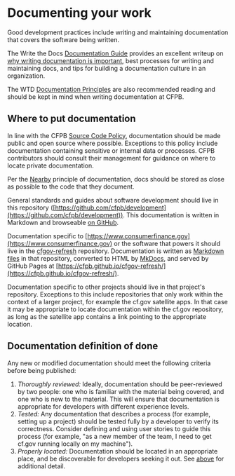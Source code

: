 # Documenting your work

Good development practices include writing and maintaining documentation that covers the software being written.

The Write the Docs [Documentation Guide](https://www.writethedocs.org/guide/) provides an excellent writeup on [why writing documentation is important](https://www.writethedocs.org/guide/writing/beginners-guide-to-docs/#why-write-docs), best processes for writing and maintaining docs, and tips for building a documentation culture in an organization.

The WTD [Documentation Principles](https://www.writethedocs.org/guide/writing/docs-principles/) are also recommended reading and should be kept in mind when writing documentation at CFPB.

## Where to put documentation

In line with the CFPB [Source Code Policy](https://github.com/cfpb/source-code-policy/), documentation should be made public and open source where possible. Exceptions to this policy include documentation containing sensitive or internal data or processes. CFPB contributors should consult their management for guidance on where to locate private documentation.

Per the [Nearby](https://www.writethedocs.org/guide/writing/docs-principles/#nearby) principle of documentation, docs should be stored as close as possible to the code that they document.

General standards and guides about software development should live in
this repository
([https://github.com/cfpb/development](https://github.com/cfpb/development)). This documentation is written in Markdown and browseable [on GitHub](https://github.com/cfpb/development#cfpb-development-guidelines).

Documentation specific to
[https://www.consumerfinance.gov](https://www.consumerfinance.gov) or
the software that powers it should live in the [cfgov-refresh](https://github.com/cfpb/cfgov-refresh) repository. Documentation is written as [Markdown files](https://github.com/cfpb/cfgov-refresh/tree/master/docs) in that repository, converted to HTML by [MkDocs](https://www.mkdocs.org/), and served by GitHub Pages at [https://cfpb.github.io/cfgov-refresh/](https://cfpb.github.io/cfgov-refresh/).

Documentation specific to other projects should live in that project's repository. Exceptions to this include repositories that only work within the context of a larger project, for example the cf.gov satellite apps. In that case it may be appropriate to locate documentation within the cf.gov repository, as long as the satellite app contains a link pointing to the appropriate location.

## Documentation definition of done

Any new or modified documentation should meet the following criteria before being published:

1. _Thoroughly reviewed:_ Ideally, documentation should be peer-reviewed by two people: one who is familiar with the material being covered, and one who is new to the material. This will ensure that documentation is appropriate for developers with different experience levels.
1. _Tested:_ Any documentation that describes a process (for example, setting up a project) should be tested fully by a developer to verify its correctness. Consider defining and using user stories to guide this process (for example, "as a new member of the team, I need to get cf.gov running locally on my machine").
1. _Properly located:_ Documentation should be located in an appropriate place, and be discoverable for developers seeking it out. See [above](#where-to-put-documentation) for additional detail.